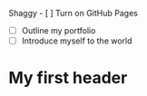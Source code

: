 Shaggy - [ ] Turn on GitHub Pages
- [ ] Outline my portfolio
- [ ] Introduce myself to the world
# My first header
